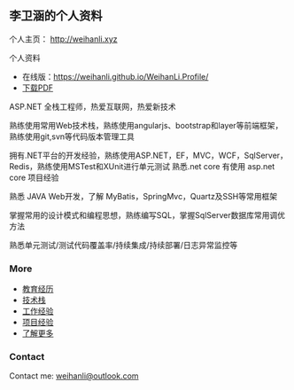 ## 李卫涵的个人资料

个人主页： <http://weihanli.xyz>

个人资料

- 在线版：<https://weihanli.github.io/WeihanLi.Profile/>
- [下载PDF](https://www.gitbook.com/download/pdf/book/weihanli/weihanli-profile)

ASP.NET 全栈工程师，热爱互联网，热爱新技术 

熟练使用常用Web技术栈，熟练使用angularjs、bootstrap和layer等前端框架，
熟练使用git,svn等代码版本管理工具

拥有.NET平台的开发经验，熟练使用ASP.NET，EF，MVC，WCF，SqlServer，Redis，熟练使用MSTest和XUnit进行单元测试
熟悉.net core 有使用 asp.net core 项目经验

熟悉 JAVA Web开发，了解 MyBatis，SpringMvc，Quartz及SSH等常用框架

掌握常用的设计模式和编程思想，熟练编写SQL，掌握SqlServer数据库常用调优方法

熟悉单元测试/测试代码覆盖率/持续集成/持续部署/日志异常监控等

### More

- [教育经历](Education.md)
- [技术栈](TechStack.md)
- [工作经验](WorkExperience.md)
- [项目经验](Projects.md)
- [了解更多](http://weihanli.xyz)

### Contact

Contact me: <weihanli@outlook.com>
